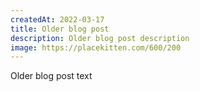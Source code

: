 ```yaml
---
createdAt: 2022-03-17
title: Older blog post
description: Older blog post description
image: https://placekitten.com/600/200
---
```


Older blog post text
